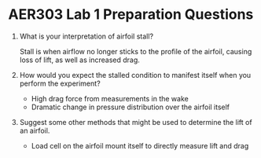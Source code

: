 # AER303 Lab 1 Preparation Questions
1. What is your interpretation of airfoil stall?
    
    Stall is when airflow no longer sticks to the profile of the airfoil, causing loss of lift, as well as increased drag.

2. How would you expect the stalled condition to manifest itself when you perform the experiment?
    * High drag force from measurements in the wake
    * Dramatic change in pressure distribution over the airfoil itself

3.  Suggest some other methods that might be used to determine the lift of an airfoil.
    * Load cell on the airfoil mount itself to directly measure lift and drag

